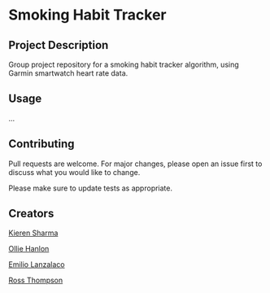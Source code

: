 # Smoking Habit Tracker

## Project Description
Group project repository for a smoking habit tracker algorithm, using Garmin smartwatch heart rate data.

## Usage
...

## Contributing
Pull requests are welcome. For major changes, please open an issue first to discuss what you would like to change.

Please make sure to update tests as appropriate.

## Creators
[Kieren Sharma](mailto:co18263@bristol.ac.uk)

[Ollie Hanlon](mailto:lu18940@bristol.ac.uk)

[Emilio Lanzalaco](mailto:kn18267@bristol.ac.uk)

[Ross Thompson](mailto:em18134@bristol.ac.uk)

